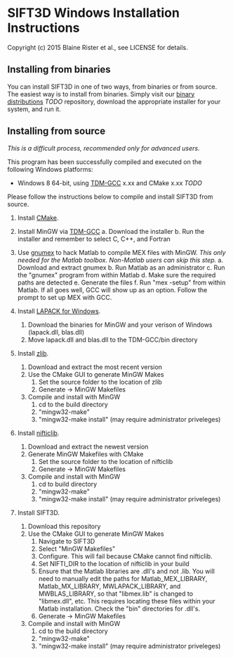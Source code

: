 # SIFT3D Windows Installation Instructions

Copyright (c) 2015 Blaine Rister et al., see LICENSE for details.

## Installing from binaries

You can install SIFT3D in one of two ways, from binaries or from source. The easiest way is to install from binaries. Simply visit our [binary distributions](x) *TODO* repository, download the appropriate installer for your system, and run it.

## Installing from source

*This is a difficult process, recommended only for advanced users.*

This program has been successfully compiled and executed on the following Windows platforms:
- Windows 8 64-bit, using [TDM-GCC](x) x.xx and CMake x.xx *TODO*

Please follow the instructions below to compile and install SIFT3D from source.

1. Install [CMake](http://www.cmake.org).

2. Install MinGW via [TDM-GCC](http://tdm-gcc.tdragon.net/)
	a. Download the installer
	b. Run the installer and remember to select C, C++, and Fortran

3. Use [gnumex](http://gnumex.sourceforge.net/documentation.html#L131) to hack Matlab to compile MEX files with MinGW. *This only needed for the Matlab toolbox. Non-Matlab users can skip this step.*
	a. Download and extract gnumex
	b. Run Matlab as an administrator
	c. Run the "gnumex" program from within Matlab
	d. Make sure the required paths are detected
	e. Generate the files
	f. Run "mex -setup" from within Matlab. If all goes well, GCC will show up as an option. Follow the prompt to set up MEX with GCC.

4. Install [LAPACK for Windows](http://icl.cs.utk.edu/lapack-for-windows/lapack/index.html#libraries).
	1. Download the binaries for MinGW and your verison of Windows (lapack.dll, blas.dll)
	2. Move lapack.dll and blas.dll to the TDM-GCC/bin directory 

5. Install [zlib](http://zlib.net/).
	1. Download and extract the most recent version
	2. Use the CMake GUI to generate MinGW Makes
		1. Set the source folder to the location of zlib
		2. Generate -> MinGW Makefiles
	3. Compile and install with MinGW
		1. cd to the build directory
		2. "mingw32-make"
		3. "mingw32-make install" (may require administrator priveleges)

6. Install [nifticlib](http://sourceforge.net/projects/niftilib/files/nifticlib/).
	1. Download and extract the newest version
	2. Generate MinGW Makefiles with CMake
		1. Set the source folder to the location of nifticlib
		2. Generate -> MinGW Makefiles
	3. Compile and install with MinGW
		1. cd to build directory
		2. "mingw32-make"
		3. "mingw32-make install" (may require administrator priveleges)

7. Install SIFT3D.
	1. Download this repository
	2. Use the CMake GUI to generate MinGW Makes
		1. Navigate to SIFT3D
		2. Select "MinGW Makefiles"
		3. Configure. This will fail because CMake cannot find nifticlib.
		4. Set NIFTI_DIR to the location of nifticlib in your build
		5. Ensure that the Matlab libraries are .dll's and not .lib. You will need to manually edit the paths for Matlab_MEX_LIBRARY, Matlab_MX_LIBRARY, MWLAPACK_LIBRARY, and MWBLAS_LIBRARY, so that "libmex.lib" is changed to "libmex.dll", etc. This requires locating these files within your Matlab installation. Check the "bin" directories for .dll's.
		6. Generate -> MinGW Makefiles
	3. Compile and install with MinGW
		1. cd to the build directory
		2. "mingw32-make"
		3. "mingw32-make install" (may require administrator priveleges)
